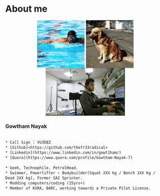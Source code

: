 
# About me
<p align="center">
  <img src="docs/images/swim.bmp" align="center" width="150" height ="150" title="Gowtham nayak">
 <img src="docs/images/sw_github.png" align="center" width="150" height ="150" title="Gowtham nayak">
  <img src="docs/images/vr_labs_gowtham.png" align="center" width="250" height ="150" title="Gowtham nayak">
  </p>


### Gowtham Nayak
```

* Call Sign : VU3EBZ
* [Github]<https://github.com/thefr33radical>
* [Linkedin](https://www.linkedin.com/in/gowt1ham/)
* [Quora](https://www.quora.com/profile/Gowtham-Nayak-7)

* Geek, Technophile, PetrolHead.
* Swimmer, Powerlifter ~ Bodybuilder[Squat 2XX kg / Bench 1XX Kg / Dead 2XX kg], Former SAI Sprinter.
* Modding computers/coding (15yrs+)
* Member of KSRA, BARC, working towards a Private Pilot License.



```

